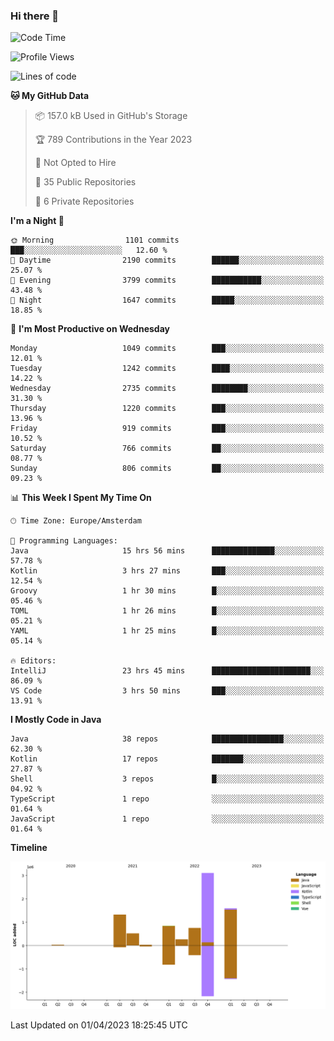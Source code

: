 ### Hi there 👋


<!--START_SECTION:waka-->
![Code Time](http://img.shields.io/badge/Code%20Time-3%2C132%20hrs%2036%20mins-blue)

![Profile Views](http://img.shields.io/badge/Profile%20Views-0-blue)

![Lines of code](https://img.shields.io/badge/From%20Hello%20World%20I%27ve%20Written-8.5%20million%20lines%20of%20code-blue)

**🐱 My GitHub Data** 

> 📦 157.0 kB Used in GitHub's Storage 
 > 
> 🏆 789 Contributions in the Year 2023
 > 
> 🚫 Not Opted to Hire
 > 
> 📜 35 Public Repositories 
 > 
> 🔑 6 Private Repositories 
 > 
**I'm a Night 🦉** 

```text
🌞 Morning                1101 commits        ███░░░░░░░░░░░░░░░░░░░░░░   12.60 % 
🌆 Daytime                2190 commits        ██████░░░░░░░░░░░░░░░░░░░   25.07 % 
🌃 Evening                3799 commits        ███████████░░░░░░░░░░░░░░   43.48 % 
🌙 Night                  1647 commits        █████░░░░░░░░░░░░░░░░░░░░   18.85 % 
```
📅 **I'm Most Productive on Wednesday** 

```text
Monday                   1049 commits        ███░░░░░░░░░░░░░░░░░░░░░░   12.01 % 
Tuesday                  1242 commits        ████░░░░░░░░░░░░░░░░░░░░░   14.22 % 
Wednesday                2735 commits        ████████░░░░░░░░░░░░░░░░░   31.30 % 
Thursday                 1220 commits        ███░░░░░░░░░░░░░░░░░░░░░░   13.96 % 
Friday                   919 commits         ███░░░░░░░░░░░░░░░░░░░░░░   10.52 % 
Saturday                 766 commits         ██░░░░░░░░░░░░░░░░░░░░░░░   08.77 % 
Sunday                   806 commits         ██░░░░░░░░░░░░░░░░░░░░░░░   09.23 % 
```


📊 **This Week I Spent My Time On** 

```text
🕑︎ Time Zone: Europe/Amsterdam

💬 Programming Languages: 
Java                     15 hrs 56 mins      ██████████████░░░░░░░░░░░   57.78 % 
Kotlin                   3 hrs 27 mins       ███░░░░░░░░░░░░░░░░░░░░░░   12.54 % 
Groovy                   1 hr 30 mins        █░░░░░░░░░░░░░░░░░░░░░░░░   05.46 % 
TOML                     1 hr 26 mins        █░░░░░░░░░░░░░░░░░░░░░░░░   05.21 % 
YAML                     1 hr 25 mins        █░░░░░░░░░░░░░░░░░░░░░░░░   05.14 % 

🔥 Editors: 
IntelliJ                 23 hrs 45 mins      ██████████████████████░░░   86.09 % 
VS Code                  3 hrs 50 mins       ███░░░░░░░░░░░░░░░░░░░░░░   13.91 % 
```

**I Mostly Code in Java** 

```text
Java                     38 repos            ████████████████░░░░░░░░░   62.30 % 
Kotlin                   17 repos            ███████░░░░░░░░░░░░░░░░░░   27.87 % 
Shell                    3 repos             █░░░░░░░░░░░░░░░░░░░░░░░░   04.92 % 
TypeScript               1 repo              ░░░░░░░░░░░░░░░░░░░░░░░░░   01.64 % 
JavaScript               1 repo              ░░░░░░░░░░░░░░░░░░░░░░░░░   01.64 % 
```



**Timeline**

![Lines of Code chart](https://raw.githubusercontent.com/powercasgamer/powercasgamer/master/assets/bar_graph.png)


 Last Updated on 01/04/2023 18:25:45 UTC
<!--END_SECTION:waka-->

